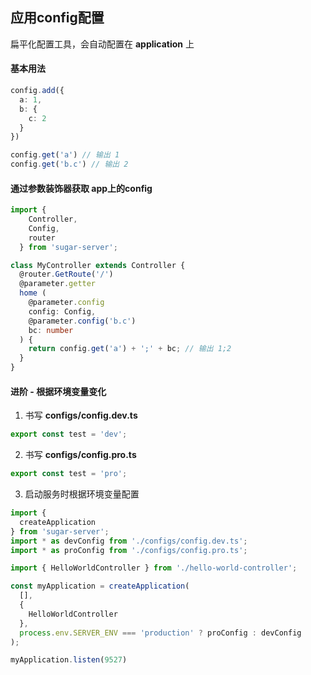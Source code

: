 ## 应用config配置
扁平化配置工具，会自动配置在 **application** 上

#### 基本用法
```typescript
config.add({
  a: 1,
  b: {
    c: 2
  }
})

config.get('a') // 输出 1
config.get('b.c') // 输出 2
```

#### 通过参数装饰器获取 app上的config
``` typescript
import {
    Controller,
    Config,
    router
  } from 'sugar-server';

class MyController extends Controller {
  @router.GetRoute('/')
  @parameter.getter
  home (
    @parameter.config
    config: Config,
    @parameter.config('b.c')
    bc: number
  ) {
    return config.get('a') + ';' + bc; // 输出 1;2
  }
}
```

#### 进阶 - 根据环境变量变化
1. 书写 **configs/config.dev.ts**
  ```typescript
  export const test = 'dev';
  ```

2. 书写 **configs/config.pro.ts**
  ```typescript
  export const test = 'pro';
  ```

3. 启动服务时根据环境变量配置
  ```typescript
  import {
    createApplication
  } from 'sugar-server';
  import * as devConfig from './configs/config.dev.ts';
  import * as proConfig from './configs/config.pro.ts';

  import { HelloWorldController } from './hello-world-controller';

  const myApplication = createApplication(
    [],
    {
      HelloWorldController
    },
    process.env.SERVER_ENV === 'production' ? proConfig : devConfig
  );

  myApplication.listen(9527)
  ```
